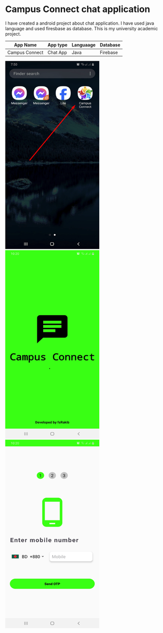 # Campus Connect chat application

I have created a android project about chat application. I have used java language and used firesbase as database.
This is my university academic project.

| App Name | App type | Languaage | Database |
|-|-|-|-|
| Campus Connect | Chat App | Java | Firebase |

<img src ="https://github.com/fsRakib/Campus_Connect/blob/master/asset/Chat%20icon.png" width="300" height="600"> <img src ="https://github.com/fsRakib/Campus_Connect/blob/master/asset/splash_Activity.jpg" width="300" height="600"> <img src ="https://github.com/fsRakib/Campus_Connect/blob/master/asset/enter%20phone.jpg" width="300" height="600">


